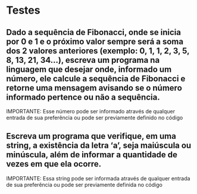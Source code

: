 # Testes
<h2>Dado a sequência de Fibonacci, onde se inicia por 0 e 1 e o próximo valor sempre será a soma dos 2 valores anteriores (exemplo: 0, 1, 1, 2, 3, 5, 8, 13, 21, 34...), escreva um programa na linguagem que desejar onde, informado um número, ele calcule a sequência de Fibonacci e retorne uma mensagem avisando se o número informado pertence ou não a sequência. </h2>
<p> IMPORTANTE: Esse número pode ser informado através de qualquer entrada de sua preferência ou pode ser previamente definido no código </p>



<h2> Escreva um programa que verifique, em uma string, a existência da letra ‘a’, seja maiúscula ou minúscula, além de informar a quantidade de vezes em que ela ocorre. </h2>
<p> IMPORTANTE: Essa string pode ser informada através de qualquer entrada de sua preferência ou pode ser previamente definida no código </p>
